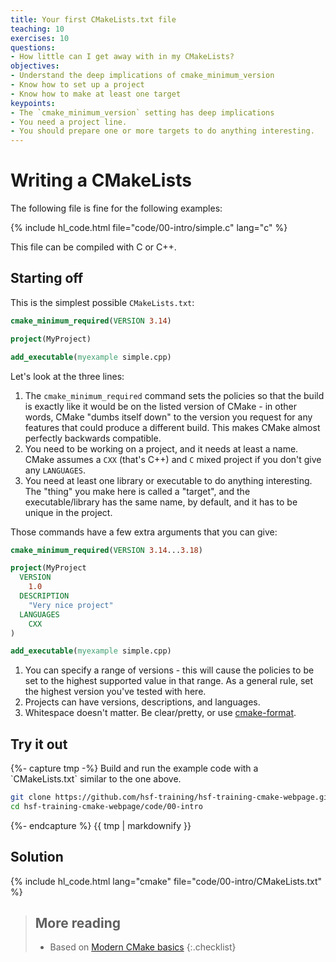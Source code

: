 ```yaml
---
title: Your first CMakeLists.txt file
teaching: 10
exercises: 10
questions:
- How little can I get away with in my CMakeLists?
objectives:
- Understand the deep implications of cmake_minimum_version
- Know how to set up a project
- Know how to make at least one target
keypoints:
- The `cmake_minimum_version` setting has deep implications
- You need a project line.
- You should prepare one or more targets to do anything interesting.
---
```



# Writing a CMakeLists

The following file is fine for the following examples:

{% include hl_code.html file="code/00-intro/simple.c" lang="c" %}

This file can be compiled with C or C++.

## Starting off

This is the simplest possible `CMakeLists.txt`:

```cmake
cmake_minimum_required(VERSION 3.14)

project(MyProject)

add_executable(myexample simple.cpp)
```

Let's look at the three lines:

1. The `cmake_minimum_required` command sets the policies so that the build is exactly like it would
   be on the listed version of CMake - in other words, CMake "dumbs itself down" to the version you
   request for any features that could produce a different build. This makes CMake almost perfectly
   backwards compatible.
2. You need to be working on a project, and it needs at least a name. CMake assumes a `CXX` (that's
   C++) and `C` mixed project if you don't give any `LANGUAGES`.
3. You need at least one library or executable to do anything interesting. The "thing" you make here
   is called a "target", and the executable/library has the same name, by default, and it has to be
   unique in the project.

Those commands have a few extra arguments that you can give:

```cmake
cmake_minimum_required(VERSION 3.14...3.18)

project(MyProject
  VERSION
    1.0
  DESCRIPTION
    "Very nice project"
  LANGUAGES
    CXX
)

add_executable(myexample simple.cpp)
```

1. You can specify a range of versions - this will cause the policies to be set to
   the highest supported value in that range. As a general rule, set the highest version you've
   tested with here.
2. Projects can have versions, descriptions, and languages.
3. Whitespace doesn't matter. Be clear/pretty, or use
   [cmake-format](https://cmake-format.readthedocs.io/en/latest/).



<div class="challenge"><h2>Try it out</h2>
{%- capture tmp -%}
Build and run the example code with a `CMakeLists.txt` similar to the one above.

~~~bash
git clone https://github.com/hsf-training/hsf-training-cmake-webpage.git
cd hsf-training-cmake-webpage/code/00-intro
~~~
{%- endcapture %}
{{ tmp | markdownify }}
<div class="solution"><h2>Solution</h2>
{% include hl_code.html lang="cmake" file="code/00-intro/CMakeLists.txt" %}
</div>
</div>


> ## More reading
>
> * Based on [Modern CMake basics][]
{:.checklist}

[Modern CMake Basics]: https://cliutils.gitlab.io/modern-cmake/chapters/basics.html
